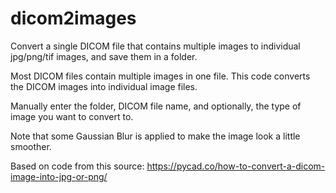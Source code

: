 # dicom2images
Convert a single DICOM file that contains multiple images to individual jpg/png/tif images, and save them in a folder.

Most DICOM files contain multiple images in one file.  This code converts the DICOM images into individual image files.

Manually enter the folder, DICOM file name, and optionally, the type of image you want to convert to.

Note that some Gaussian Blur is applied to make the image look a little smoother.  

Based on code from this source: https://pycad.co/how-to-convert-a-dicom-image-into-jpg-or-png/
